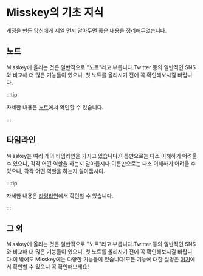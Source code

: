 # Misskey의 기초 지식

계정을 만든 당신에게 제일 먼저 알아두면 좋은 내용을 정리해두었습니다.

## 노트

Misskey에 올리는 것은 일반적으로 "노트"라고 부릅니다.Twitter 등의 일반적인 SNS와 비교해 더 많은 기능들이 있으니, 첫 노트를 올리시기 전에 꼭 확인해보시길 바랍니다.

:::tip

자세한 내용은 [노트](/docs/for-users/features/notes/)에서 확인할 수 있습니다.

:::

## 타임라인

Misskey는 여러 개의 타임라인을 가지고 있습니다.이름만으로는 다소 이해하기 어려울 수 있으니, 각각 어떤 역할을 하는지 알아둡시다.이름만으로는 다소 이해하기 어려울 수 있으니, 각각 어떤 역할을 하는지 알아둡시다.

:::tip

자세한 내용은 [타임라인](/docs/for-users/features/timeline/)에서 확인할 수 있습니다.

:::

## 그 외

Misskey에 올리는 것은 일반적으로 "노트"라고 부릅니다.Twitter 등의 일반적인 SNS와 비교해 더 많은 기능들이 있으니, 첫 노트를 올리시기 전에 꼭 확인해보시길 바랍니다.이 밖에도 Misskey에는 다양한 기능들이 있습니다!모든 기능에 대한 설명은 [여기](/docs/for-users/features/)에서 확인할 수 있으니 꼭 확인해보세요!
